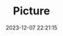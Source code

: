 ---
weight: 1
images:
- /images/edited/81.jpeg
title: Picture
date: 2023-12-07 22:21:15
tags: [luminar neo,work]
---